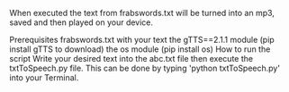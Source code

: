 When executed the text from frabswords.txt will be turned into an mp3, saved and then played on your device.

Prerequisites
frabswords.txt with your text
the gTTS==2.1.1 module (pip install gTTS to download)
the os module (pip install os)
How to run the script
Write your desired text into the abc.txt file then execute the txtToSpeech.py file. This can be done by typing 'python txtToSpeech.py' into your Terminal.

